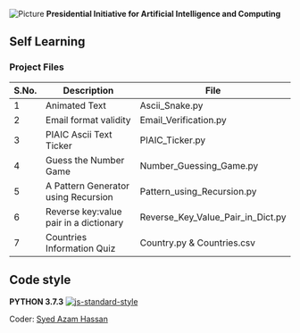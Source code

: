 ![Picture](https://i.ibb.co/jH9TFG5/Logo-PIAIC-fb7de414.png)
**Presidential Initiative for Artificial Intelligence and Computing**

## **Self Learning**

### Project Files

| S.No. | Description | File |
| ----- | ----------- | ---- |
| 1 | Animated Text | Ascii_Snake.py |
| 2 | Email format validity | Email_Verification.py |
| 3 | PIAIC Ascii Text Ticker | PIAIC_Ticker.py |
| 4 | Guess the Number Game | Number_Guessing_Game.py |
| 5 | A Pattern Generator using Recursion | Pattern_using_Recursion.py |
| 6 | Reverse key:value pair in a dictionary | Reverse_Key_Value_Pair_in_Dict.py
| 7 | Countries Information Quiz | Country.py & Countries.csv |


## Code style
**PYTHON 3.7.3**
[![js-standard-style](https://img.shields.io/pypi/pyversions/Django.svg?style=flat)](https://github.com/python)

Coder: [Syed Azam Hassan](https://github.com/Syed-Azam)

